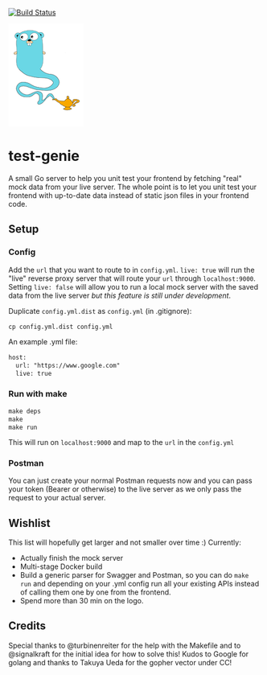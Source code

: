 [![Build Status](https://travis-ci.org/tech4242/test-genie.svg?branch=master)](https://travis-ci.org/tech4242/test-genie)

![Test Genie](/img/test-genie.png)

# test-genie
A small Go server to help you unit test your frontend by fetching "real" mock data from your live server. The whole point is to let you unit test your frontend with up-to-date data instead of static json files in your frontend code.

## Setup

### Config

Add the `url` that you want to route to in `config.yml`. `live: true` will run the "live" reverse proxy server that will route your `url` through `localhost:9000`. Setting `live: false` will allow you to run a local mock server with the saved data from the live server _but this feature is still under development_.

Duplicate `config.yml.dist` as `config.yml` (in .gitignore):

```
cp config.yml.dist config.yml
```

An example .yml file:

```
host:
  url: "https://www.google.com"
  live: true

```

### Run with make

```
make deps
make
make run
```

This will run on `localhost:9000` and map to the `url` in the `config.yml`

### Postman

You can just create your normal Postman requests now and you can pass your token (Bearer or otherwise) to the live server as we only pass the request to your actual server.

## Wishlist

This list will hopefully get larger and not smaller over time :) Currently:

* Actually finish the mock server
* Multi-stage Docker build
* Build a generic parser for Swagger and Postman, so you can do `make run` and depending on your .yml config run all your existing APIs instead of calling them one by one from the frontend.
* Spend more than 30 min on the logo. 

## Credits

Special thanks to @turbinenreiter for the help with the Makefile and to @signalkraft for the initial idea for how to solve this! Kudos to Google for golang and thanks to Takuya Ueda for the gopher vector under CC!
